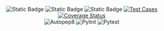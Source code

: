 <div align="center">
   
![Static Badge](https://img.shields.io/badge/python-3.13-brightgreen)
![Static Badge](https://img.shields.io/badge/platform-linux-blue)
![Static Badge](https://img.shields.io/badge/license-MIT-purple)
[![Test Cases](https://github.com/SE-Alpha-Project/hw1/actions/workflows/python-app.yml/badge.svg)](https://github.com/SE-Alpha-Project/hw1/actions/workflows/python-app.yml)
[![Coverage Status](https://we-cli.github.io/jayin/badges/coverage.svg)](https://github.com/SE-Alpha-Project/hw1/actions)   
![Autopep8](https://img.shields.io/badge/code%20style-autopep8-blue)
![Pylint](https://img.shields.io/badge/lint-pylint-yellow)
![Pytest](https://img.shields.io/badge/test-pytest-green)


</div>
